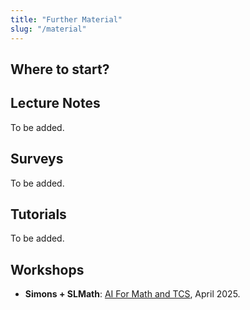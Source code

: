 ```yaml
---
title: "Further Material"
slug: "/material"
---
```


## Where to start?

## Lecture Notes

To be added.

## Surveys

To be added.

## Tutorials

To be added.

## Workshops

- **Simons + SLMath**: [AI For Math and TCS](https://simons.berkeley.edu/workshops/simons-institute-theory-computing-slmath-joint-workshop-ai-mathematics-theoretical), April 2025.
<!-- - **TTIC Summer Workshop Program** [Learning-Augmented Algorithms](https://www.ttic.edu/summer-workshop-2024/), _August '24_
- **SIGMETRICS** [Workshop on Learning-augmented Algorithms: Theory and Applications](https://learning-augmented-algorithms.github.io/), _June '23, '24_
- **FSTTCS'22** [Workshop on Algorithms under Uncertainty](https://sites.google.com/view/fsttcs22-algo-workshop?pli=1), _December 2022_
- **STOC'22** [Workshop on Algorithms with Predictions](https://theory.stanford.edu/~sergei/stoc2022alps.html), _June 2022_
- **ALPS'22** [Workshop on Algorithms with Predictions](https://alps2022.epfl.ch/), _May 2022_ [[slides]](https://alps2022.epfl.ch/schedule/)
- **FODSI'21** [MACHINE LEARNING FOR ALGORITHMS (ML4A)](https://fodsi.us/ml4a.html), _July 2021_
- **STOC'20** [Workshop on Algorithms with Predictions](https://www.mit.edu/~vakilian/stoc-workshop.html), _June 2020_
- **TTI'19** [Workshop on Learning-Based Algorithms](http://www.mit.edu/~vakilian/ttic-workshop.html), _August 2019_ -->
